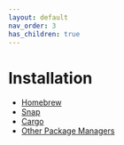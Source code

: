 ```yaml
---
layout: default
nav_order: 3
has_children: true
---
```


# Installation

- [Homebrew](install-homebrew.md)
- [Snap](install-snapcraft.md)
- [Cargo](install-cargo.md)
- [Other Package Managers](install-other.md)
